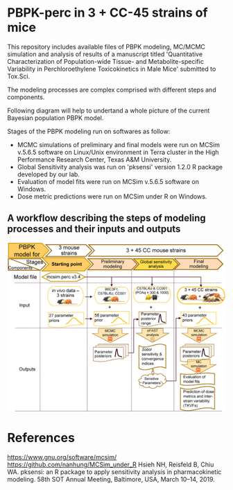 # PBPK-perc in 3 + CC-45 strains of mice
This repository includes available files of PBPK modeling, MC/MCMC simulation and analysis of results of a manuscript titled 'Quantitative Characterization of Population-wide Tissue- and Metabolite-specific Variability in Perchloroethylene Toxicokinetics in Male Mice' submitted to Tox.Sci.

The modeling processes are complex comprised with different steps and components.

Following diagram will help to undertand a whole picture of the current Bayesian population PBPK model.

Stages of the PBPK modeling run on softwares as follow:
  - MCMC simulations of preliminary and final models were run on MCSim v.5.6.5 software on Linux/Unix environment in Terra cluster in the High Performance Research Center, Texas A&M University.
  - Global Sensitivity analysis was run on 'pksensi' version 1.2.0 R package developed by our lab.
  - Evaluation of model fits were run on MCSim v.5.6.5 software on Windows.
  - Dose metric predictions were run on MCSim under R on Windows.

## A workflow describing the steps of modeling processes and their inputs and outputs

![A workflow describing the steps of modeling processes and their inputs and outputs](https://github.com/ChimkaD/PBPK-perc/blob/main/Model%20Files/Figure%201.jpg)


# References
https://www.gnu.org/software/mcsim/
https://github.com/nanhung/MCSim_under_R
Hsieh NH, Reisfeld B, Chiu WA. pksensi: an R package to apply sensitivity analysis in pharmacokinetic modeling. 58th SOT Annual Meeting, Baltimore, USA, March 10–14, 2019.
